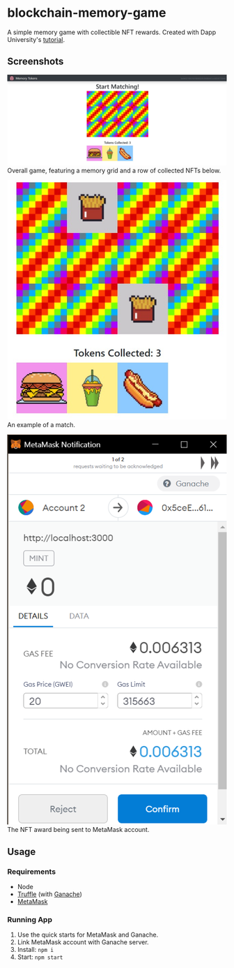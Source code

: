 # blockchain-memory-game

A simple memory game with collectible NFT rewards. Created with Dapp University's [tutorial](https://www.youtube.com/watch?v=x-6ruqmNS3o&list=LL).

## Screenshots

![Game](docs/game.jpg "Game")  
Overall game, featuring a memory grid and a row of collected NFTs below.

![Game](docs/match.jpg "Game")  
An example of a match.

![Game](docs/nft.png "Game")  
The NFT award being sent to MetaMask account.

## Usage

### Requirements

- Node
- [Truffle](https://www.npmjs.com/package/truffle) (with [Ganache](https://www.trufflesuite.com/ganache))
- [MetaMask](https://chrome.google.com/webstore/detail/metamask/nkbihfbeogaeaoehlefnkodbefgpgknn)

### Running App

1. Use the quick starts for MetaMask and Ganache.
2. Link MetaMask account with Ganache server.
3. Install: `npm i`
4. Start: `npm start`
